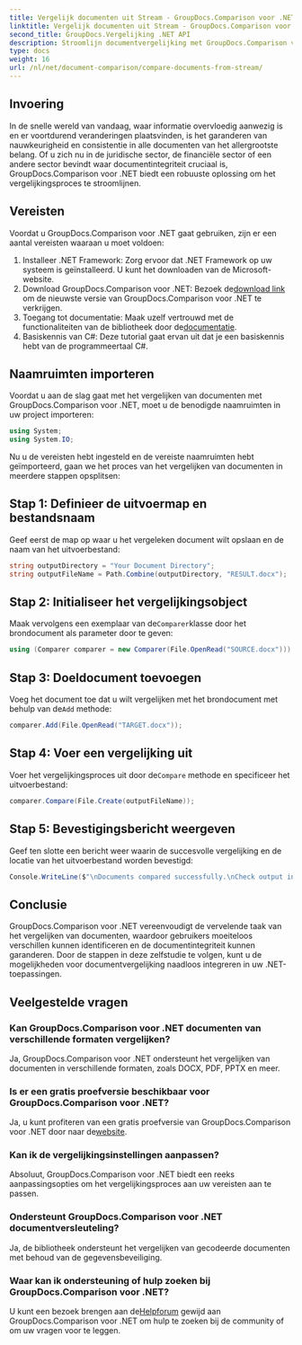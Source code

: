 ```yaml
---
title: Vergelijk documenten uit Stream - GroupDocs.Comparison voor .NET
linktitle: Vergelijk documenten uit Stream - GroupDocs.Comparison voor .NET
second_title: GroupDocs.Vergelijking .NET API
description: Stroomlijn documentvergelijking met GroupDocs.Comparison voor .NET. Vergelijk documenten moeiteloos en zorg voor nauwkeurigheid in alle bestanden.
type: docs
weight: 16
url: /nl/net/document-comparison/compare-documents-from-stream/
---
```

## Invoering
In de snelle wereld van vandaag, waar informatie overvloedig aanwezig is en er voortdurend veranderingen plaatsvinden, is het garanderen van nauwkeurigheid en consistentie in alle documenten van het allergrootste belang. Of u zich nu in de juridische sector, de financiële sector of een andere sector bevindt waar documentintegriteit cruciaal is, GroupDocs.Comparison voor .NET biedt een robuuste oplossing om het vergelijkingsproces te stroomlijnen.
## Vereisten
Voordat u GroupDocs.Comparison voor .NET gaat gebruiken, zijn er een aantal vereisten waaraan u moet voldoen:
1. Installeer .NET Framework: Zorg ervoor dat .NET Framework op uw systeem is geïnstalleerd. U kunt het downloaden van de Microsoft-website.
2.  Download GroupDocs.Comparison voor .NET: Bezoek de[download link](https://releases.groupdocs.com/comparison/net/) om de nieuwste versie van GroupDocs.Comparison voor .NET te verkrijgen.
3.  Toegang tot documentatie: Maak uzelf vertrouwd met de functionaliteiten van de bibliotheek door de[documentatie](https://reference.groupdocs.com/comparison/net/).
4. Basiskennis van C#: Deze tutorial gaat ervan uit dat je een basiskennis hebt van de programmeertaal C#.

## Naamruimten importeren
Voordat u aan de slag gaat met het vergelijken van documenten met GroupDocs.Comparison voor .NET, moet u de benodigde naamruimten in uw project importeren:
```csharp
using System;
using System.IO;
```
Nu u de vereisten hebt ingesteld en de vereiste naamruimten hebt geïmporteerd, gaan we het proces van het vergelijken van documenten in meerdere stappen opsplitsen:
## Stap 1: Definieer de uitvoermap en bestandsnaam
Geef eerst de map op waar u het vergeleken document wilt opslaan en de naam van het uitvoerbestand:
```csharp
string outputDirectory = "Your Document Directory";
string outputFileName = Path.Combine(outputDirectory, "RESULT.docx");
```
## Stap 2: Initialiseer het vergelijkingsobject
 Maak vervolgens een exemplaar van de`Comparer`klasse door het brondocument als parameter door te geven:
```csharp
using (Comparer comparer = new Comparer(File.OpenRead("SOURCE.docx")))
```
## Stap 3: Doeldocument toevoegen
 Voeg het document toe dat u wilt vergelijken met het brondocument met behulp van de`Add` methode:
```csharp
comparer.Add(File.OpenRead("TARGET.docx"));
```
## Stap 4: Voer een vergelijking uit
 Voer het vergelijkingsproces uit door de`Compare` methode en specificeer het uitvoerbestand:
```csharp
comparer.Compare(File.Create(outputFileName));
```
## Stap 5: Bevestigingsbericht weergeven
Geef ten slotte een bericht weer waarin de succesvolle vergelijking en de locatie van het uitvoerbestand worden bevestigd:
```csharp
Console.WriteLine($"\nDocuments compared successfully.\nCheck output in {outputDirectory}.");
```

## Conclusie
GroupDocs.Comparison voor .NET vereenvoudigt de vervelende taak van het vergelijken van documenten, waardoor gebruikers moeiteloos verschillen kunnen identificeren en de documentintegriteit kunnen garanderen. Door de stappen in deze zelfstudie te volgen, kunt u de mogelijkheden voor documentvergelijking naadloos integreren in uw .NET-toepassingen.
## Veelgestelde vragen
### Kan GroupDocs.Comparison voor .NET documenten van verschillende formaten vergelijken?
Ja, GroupDocs.Comparison voor .NET ondersteunt het vergelijken van documenten in verschillende formaten, zoals DOCX, PDF, PPTX en meer.
### Is er een gratis proefversie beschikbaar voor GroupDocs.Comparison voor .NET?
 Ja, u kunt profiteren van een gratis proefversie van GroupDocs.Comparison voor .NET door naar de[website](https://releases.groupdocs.com/).
### Kan ik de vergelijkingsinstellingen aanpassen?
Absoluut, GroupDocs.Comparison voor .NET biedt een reeks aanpassingsopties om het vergelijkingsproces aan uw vereisten aan te passen.
### Ondersteunt GroupDocs.Comparison voor .NET documentversleuteling?
Ja, de bibliotheek ondersteunt het vergelijken van gecodeerde documenten met behoud van de gegevensbeveiliging.
### Waar kan ik ondersteuning of hulp zoeken bij GroupDocs.Comparison voor .NET?
 U kunt een bezoek brengen aan de[Helpforum](https://forum.groupdocs.com/c/comparison/12) gewijd aan GroupDocs.Comparison voor .NET om hulp te zoeken bij de community of om uw vragen voor te leggen.